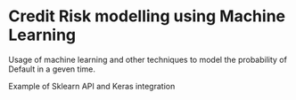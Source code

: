 # Credit Risk modelling using Machine Learning

Usage of machine learning and other techniques to model the probability of Default in a geven time.

Example of Sklearn API and Keras integration
